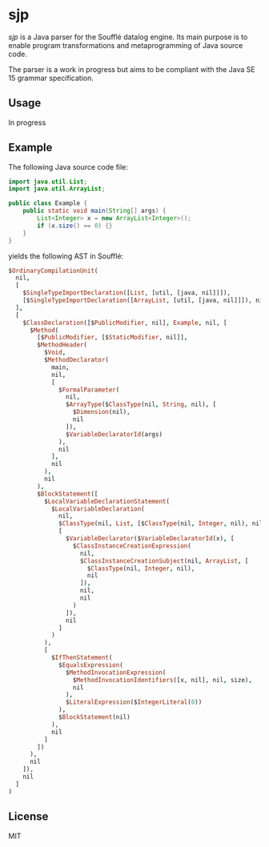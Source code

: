 # sjp

*sjp* is a Java parser for the Soufflé datalog engine. Its main
purpose is to enable program transformations and metaprogramming
of Java source code.

The parser is a work in progress but aims to be compliant with
the Java SE 15 grammar specification.

## Usage

In progress

## Example

The following Java source code file:

```java
import java.util.List;
import java.util.ArrayList;

public class Example {
    public static void main(String[] args) {
        List<Integer> x = new ArrayList<Integer>();
        if (x.size() == 0) {}
    }
}
```

yields the following AST in Soufflé:

```prolog
$OrdinaryCompilationUnit(
  nil,
  [
    $SingleTypeImportDeclaration([List, [util, [java, nil]]]),
    [$SingleTypeImportDeclaration([ArrayList, [util, [java, nil]]]), nil]
  ],
  [
    $ClassDeclaration([$PublicModifier, nil], Example, nil, [
      $Method(
        [$PublicModifier, [$StaticModifier, nil]],
        $MethodHeader(
          $Void,
          $MethodDeclarator(
            main,
            nil,
            [
              $FormalParameter(
                nil,
                $ArrayType($ClassType(nil, String, nil), [
                  $Dimension(nil),
                  nil
                ]),
                $VariableDeclaratorId(args)
              ),
              nil
            ],
            nil
          ),
          nil
        ),
        $BlockStatement([
          $LocalVariableDeclarationStatement(
            $LocalVariableDeclaration(
              nil,
              $ClassType(nil, List, [$ClassType(nil, Integer, nil), nil]),
              [
                $VariableDeclarator($VariableDeclaratorId(x), [
                  $ClassInstanceCreationExpression(
                    nil,
                    $ClassInstanceCreationSubject(nil, ArrayList, [
                      $ClassType(nil, Integer, nil),
                      nil
                    ]),
                    nil,
                    nil
                  )
                ]),
                nil
              ]
            )
          ),
          [
            $IfThenStatement(
              $EqualsExpression(
                $MethodInvocationExpression(
                  $MethodInvocationIdentifiers([x, nil], nil, size),
                  nil
                ),
                $LiteralExpression($IntegerLiteral(0))
              ),
              $BlockStatement(nil)
            ),
            nil
          ]
        ])
      ),
      nil
    ]),
    nil
  ]
)
```

## License

MIT

